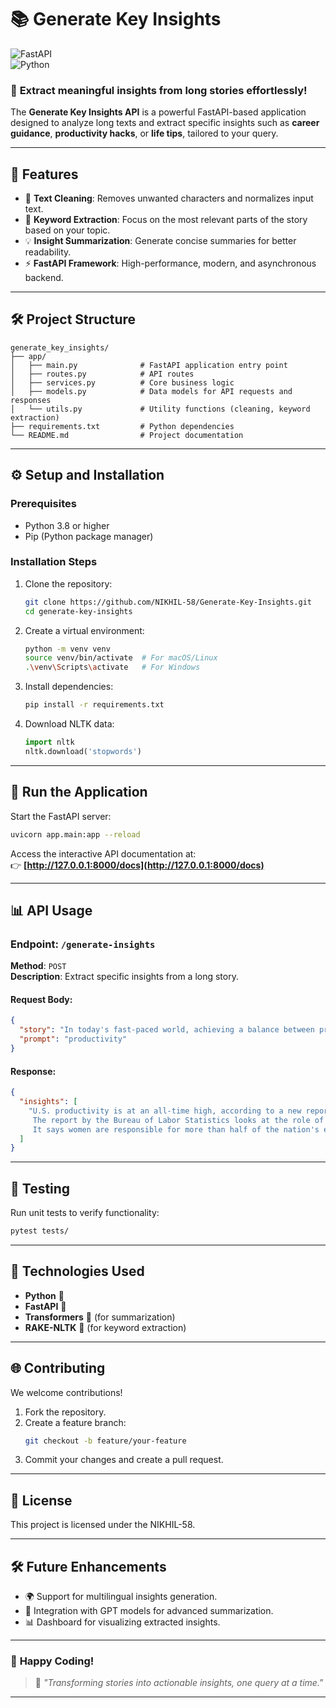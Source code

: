 # 📚 **Generate Key Insights**  

![FastAPI](https://img.shields.io/badge/FastAPI-%F0%9F%9A%80-brightgreen)  
![Python](https://img.shields.io/badge/Python-3.8%2B-blue)

### 🚀 **Extract meaningful insights from long stories effortlessly!**

The **Generate Key Insights API** is a powerful FastAPI-based application designed to analyze long texts and extract specific insights such as **career guidance**, **productivity hacks**, or **life tips**, tailored to your query.

---

## 🌟 **Features**

- 📝 **Text Cleaning**: Removes unwanted characters and normalizes input text.
- 🎯 **Keyword Extraction**: Focus on the most relevant parts of the story based on your topic.
- 💡 **Insight Summarization**: Generate concise summaries for better readability.
- ⚡ **FastAPI Framework**: High-performance, modern, and asynchronous backend.

---

## 🛠️ **Project Structure**

```plaintext
generate_key_insights/
├── app/
│   ├── main.py              # FastAPI application entry point
│   ├── routes.py            # API routes
│   ├── services.py          # Core business logic
│   ├── models.py            # Data models for API requests and responses
│   └── utils.py             # Utility functions (cleaning, keyword extraction)
├── requirements.txt         # Python dependencies
└── README.md                # Project documentation
```

---

## ⚙️ **Setup and Installation**

### **Prerequisites**
- Python 3.8 or higher  
- Pip (Python package manager)

### **Installation Steps**
1. Clone the repository:
   ```bash
   git clone https://github.com/NIKHIL-58/Generate-Key-Insights.git
   cd generate-key-insights
   ```

2. Create a virtual environment:
   ```bash
   python -m venv venv
   source venv/bin/activate  # For macOS/Linux
   .\venv\Scripts\activate   # For Windows
   ```

3. Install dependencies:
   ```bash
   pip install -r requirements.txt
   ```

4. Download NLTK data:
   ```python
   import nltk
   nltk.download('stopwords')
   ```

---

## 🚀 **Run the Application**

Start the FastAPI server:
```bash
uvicorn app.main:app --reload
```

Access the interactive API documentation at:  
👉 **[http://127.0.0.1:8000/docs](http://127.0.0.1:8000/docs)**

---

## 📊 **API Usage**

### **Endpoint**: `/generate-insights`  
**Method**: `POST`  
**Description**: Extract specific insights from a long story.

#### **Request Body**:
```json
{
  "story": "In today's fast-paced world, achieving a balance between productivity and personal growth is critical. Successful individuals often prioritize time management, breaking down large goals into manageable steps. They emphasize creating a daily routine that incorporates focus periods and regular breaks to avoid burnout. Career growth can also benefit from these strategies. For instance, networking and consistent skill-building are crucial for professionals looking to advance. Furthermore, adopting life hacks like keeping a gratitude journal or practicing mindfulness can significantly enhance well-being, making individuals more resilient in challenging situations.",
  "prompt": "productivity"
}
```

#### **Response**:
```json
{
  "insights": [
    "U.S. productivity is at an all-time high, according to a new report.
     The report by the Bureau of Labor Statistics looks at the role of women in the economy.
     It says women are responsible for more than half of the nation's economic growth."
  ]
}
```

---

## 🧪 **Testing**

Run unit tests to verify functionality:
```bash
pytest tests/
```

---

## 📂 **Technologies Used**

- **Python** 🐍  
- **FastAPI** 🚀  
- **Transformers** 🤗 (for summarization)  
- **RAKE-NLTK** 📜 (for keyword extraction)  

---

## 🌐 **Contributing**

We welcome contributions!  
1. Fork the repository.  
2. Create a feature branch:  
   ```bash
   git checkout -b feature/your-feature
   ```
3. Commit your changes and create a pull request.  

---

## 📜 **License**

This project is licensed under the NIKHIL-58.

---

## 🛠️ **Future Enhancements**

- 🌍 Support for multilingual insights generation.  
- 🧠 Integration with GPT models for advanced summarization.  
- 📊 Dashboard for visualizing extracted insights.  

---

### 🎉 **Happy Coding!**  

> 🚀 *"Transforming stories into actionable insights, one query at a time."*

--- 
